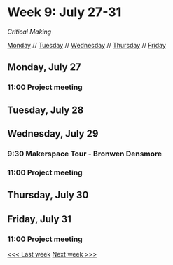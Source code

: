 # Week 9: July 27-31

*Critical Making*

[Monday](#monday-july-27) // [Tuesday](#tuesday-july-28) // [Wednesday](#wednesday-july-29) // [Thursday](#thursday-july-30) // [Friday](friday-july-31)

## Monday, July 27

### 11:00 Project meeting

## Tuesday, July 28

## Wednesday, July 29

### 9:30 Makerspace Tour - Bronwen Densmore

### 11:00 Project meeting

## Thursday, July 30

## Friday, July 31

### 11:00 Project meeting


[<<< Last week](/6-text-data.md) [Next week >>>](/8-making.md)
